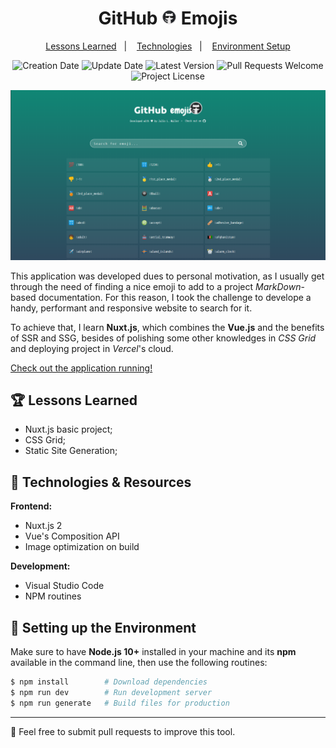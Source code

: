 <h1 align="center">
  GitHub
  <img src="./.github/logo.png" alt="logo" height="24" />
  Emojis
</h1>

<p align="center">
  <a href="#trophy-lessons-learned">Lessons Learned</a>&nbsp;&nbsp;&nbsp;|&nbsp;&nbsp;&nbsp;
  <a href="#rocket-technologies--resources">Technologies</a>&nbsp;&nbsp;&nbsp;|&nbsp;&nbsp;&nbsp;
  <a href="#hammer-setting-up-the-environment">Environment Setup</a>
</p>

<p align="center">
  <img src="https://img.shields.io/static/v1?labelColor=000000&color=108775&label=created%20at&message=Oct%202020" alt="Creation Date" />

  <img src="https://img.shields.io/github/last-commit/juliolmuller/github-emojis?label=updated%20at&labelColor=000000&color=108775" alt="Update Date" />

  <img src="https://img.shields.io/github/v/tag/juliolmuller/github-emojis?label=latest%20version&labelColor=000000&color=108775" alt="Latest Version" />

  <img src="https://img.shields.io/static/v1?labelColor=000000&color=108775&label=PRs&message=welcome" alt="Pull Requests Welcome" />

  <img src="https://img.shields.io/github/license/juliolmuller/github-emojis?labelColor=000000&color=108775" alt="Project License" />
</p>

![GitHub Emojis snapshot](./.github/app-overview.png)

This application was developed dues to personal motivation, as I usually get through the need of finding a nice emoji to add to a project *MarkDown*-based documentation. For this reason, I took the challenge to develope a handy, performant and responsive website to search for it.

To achieve that, I learn **Nuxt.js**, which combines the **Vue.js** and the benefits of SSR and SSG, besides of polishing some other knowledges in *CSS Grid* and deploying project in *Vercel*'s cloud.

[Check out the application running!](https://githubemojis.vercel.app/)

## :trophy: Lessons Learned

- Nuxt.js basic project;
- CSS Grid;
- Static Site Generation;

## :rocket: Technologies & Resources

**Frontend:**
- Nuxt.js 2
- Vue's Composition API
- Image optimization on build

**Development:**
- Visual Studio Code
- NPM routines

## :hammer: Setting up the Environment

Make sure to have **Node.js 10+** installed in your machine and its **npm** available in the command line, then use the following routines:

```bash
$ npm install        # Download dependencies
$ npm run dev        # Run development server
$ npm run generate   # Build files for production
```

---

:star2: Feel free to submit pull requests to improve this tool.
